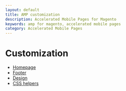 ```yaml
---
layout: default
title: AMP customization
description: Accelerated Mobile Pages for Magento
keywords: amp for magento, accelerated mobile pages
category: Accelerated Mobile Pages
---
```


# Customization

 -  [Homepage](homepage/)
 -  [Footer](footer/)
 -  [Design](design/)
 -  [CSS helpers](css-helpers/)
